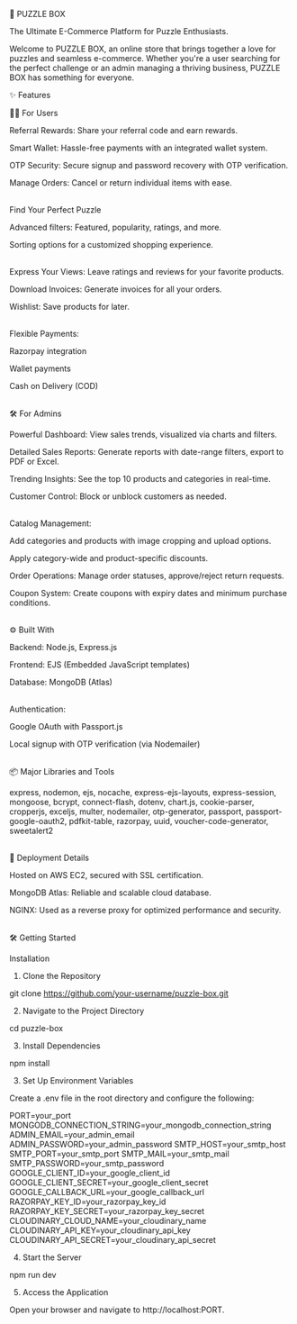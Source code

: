 🧩 PUZZLE BOX

The Ultimate E-Commerce Platform for Puzzle Enthusiasts.

Welcome to PUZZLE BOX, an online store that brings together a love for puzzles and seamless e-commerce. Whether you're a user searching for the perfect challenge or an admin managing a thriving business, PUZZLE BOX has something for everyone.

✨ Features<br>

👩‍💻 For Users<br>

Referral Rewards: Share your referral code and earn rewards. 

Smart Wallet: Hassle-free payments with an integrated wallet system.  

OTP Security: Secure signup and password recovery with OTP verification.  

Manage Orders: Cancel or return individual items with ease.<br><br>
  
Find Your Perfect Puzzle

Advanced filters: Featured, popularity, ratings, and more.

Sorting options for a customized shopping experience.<br><br>

Express Your Views: Leave ratings and reviews for your favorite products.  

Download Invoices: Generate invoices for all your orders.  

Wishlist: Save products for later.<br><br>

Flexible Payments:

Razorpay integration

Wallet payments

Cash on Delivery (COD)<br><br>

🛠️ For Admins

Powerful Dashboard: View sales trends, visualized via charts and filters.  

Detailed Sales Reports: Generate reports with date-range filters, export to PDF or Excel.  

Trending Insights: See the top 10 products and categories in real-time.  

Customer Control: Block or unblock customers as needed.<br><br>

Catalog Management:

Add categories and products with image cropping and upload options.  

Apply category-wide and product-specific discounts.  

Order Operations: Manage order statuses, approve/reject return requests.  

Coupon System: Create coupons with expiry dates and minimum purchase conditions.<br><br>

⚙️ Built With

Backend: Node.js, Express.js

Frontend: EJS (Embedded JavaScript templates)

Database: MongoDB (Atlas)<br><br>

Authentication:

Google OAuth with Passport.js

Local signup with OTP verification (via Nodemailer)<br><br>

📦 Major Libraries and Tools

express, nodemon, ejs, nocache, express-ejs-layouts, express-session, mongoose, bcrypt, connect-flash, dotenv, chart.js, cookie-parser, cropperjs, exceljs, multer, nodemailer, otp-generator, passport, passport-google-oauth2, pdfkit-table, razorpay, uuid, voucher-code-generator, sweetalert2<br><br>

🚀 Deployment Details

Hosted on AWS EC2, secured with SSL certification.

MongoDB Atlas: Reliable and scalable cloud database.

NGINX: Used as a reverse proxy for optimized performance and security.<br><br>

🛠️ Getting Started

Installation

1. Clone the Repository

git clone https://github.com/your-username/puzzle-box.git

2. Navigate to the Project Directory

cd puzzle-box

3. Install Dependencies

npm install

3. Set Up Environment Variables

Create a .env file in the root directory and configure the following:

PORT=your_port
MONGODB_CONNECTION_STRING=your_mongodb_connection_string
ADMIN_EMAIL=your_admin_email
ADMIN_PASSWORD=your_admin_password
SMTP_HOST=your_smtp_host
SMTP_PORT=your_smtp_port
SMTP_MAIL=your_smtp_mail
SMTP_PASSWORD=your_smtp_password
GOOGLE_CLIENT_ID=your_google_client_id
GOOGLE_CLIENT_SECRET=your_google_client_secret
GOOGLE_CALLBACK_URL=your_google_callback_url
RAZORPAY_KEY_ID=your_razorpay_key_id
RAZORPAY_KEY_SECRET=your_razorpay_key_secret
CLOUDINARY_CLOUD_NAME=your_cloudinary_name
CLOUDINARY_API_KEY=your_cloudinary_api_key
CLOUDINARY_API_SECRET=your_cloudinary_api_secret

4. Start the Server

npm run dev

5. Access the Application

Open your browser and navigate to http://localhost:PORT.
